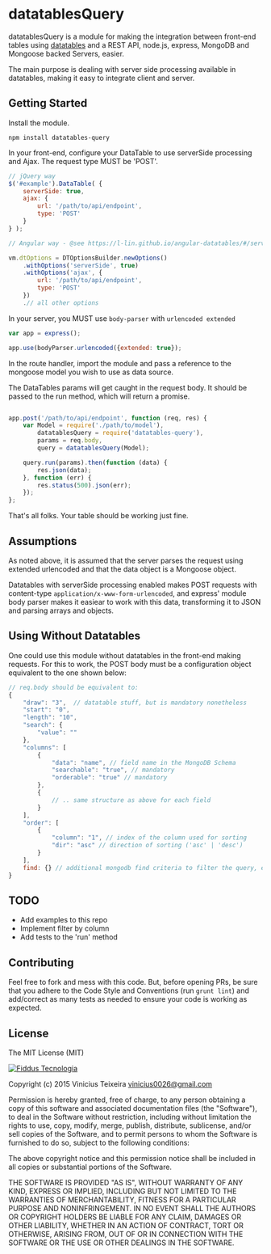 # datatablesQuery

datatablesQuery is a module for making the integration between front-end tables using
[datatables](https://www.datatables.net/) and a REST API, node.js, express, MongoDB and Mongoose backed Servers, easier.

The main purpose is dealing with server side processing available in datatables, making it easy to integrate client and
server.

## Getting Started

Install the module.

```
npm install datatables-query
```

In your front-end, configure your DataTable to use serverSide processing and Ajax. The request type MUST be 'POST'.

```javascript
// jQuery way
$('#example').DataTable( {
    serverSide: true,
    ajax: {
        url: '/path/to/api/endpoint',
        type: 'POST'
    }
} );
```


```javascript
// Angular way - @see https://l-lin.github.io/angular-datatables/#/serverSideProcessing for full example

vm.dtOptions = DTOptionsBuilder.newOptions()
    .withOptions('serverSide', true)
    .withOptions('ajax', {
        url: '/path/to/api/endpoint',
        type: 'POST'
    })
    .// all other options

```

In your server, you MUST use `body-parser` with `urlencoded extended`

```javascript
var app = express();

app.use(bodyParser.urlencoded({extended: true});
```


In the route handler, import the module and pass a reference to the mongoose model you wish to use as data source.

The DataTables params will get caught in the request body. It should be passed to the run method, which will return a
promise.

```javascript

app.post('/path/to/api/endpoint', function (req, res) {
    var Model = require('./path/to/model'),
        datatablesQuery = require('datatables-query'),
        params = req.body,
        query = datatablesQuery(Model);

    query.run(params).then(function (data) {
        res.json(data);
    }, function (err) {
        res.status(500).json(err);
    });
};
```

That's all folks. Your table should be working just fine.

## Assumptions

As noted above, it is assumed that the server parses the request using extended urlencoded and that the data object is
a Mongoose object.

Datatables with serverSide processing enabled makes POST requests with content-type `application/x-www-form-urlencoded`,
and express' module body parser makes it easiear to work with this data, transforming it to JSON and parsing arrays and
objects.

## Using Without Datatables

One could use this module without datatables in the front-end making requests. For this to work, the POST body must
be a configuration object equivalent to the one shown below:

```javascript
// req.body should be equivalent to:
{
    "draw": "3",  // datatable stuff, but is mandatory nonetheless
    "start": "0",
    "length": "10",
    "search": {
        "value": ""
    },
    "columns": [
        {
            "data": "name", // field name in the MongoDB Schema
            "searchable": "true", // mandatory
            "orderable": "true" // mandatory
        },
        {
            // .. same structure as above for each field
        }
    ],
    "order": [
        {
            "column": "1", // index of the column used for sorting
            "dir": "asc" // direction of sorting ('asc' | 'desc')
        }
    ],
    find: {} // additional mongodb find criteria to filter the query, e.g. {'name': 'fred'}
}
```

## TODO

- Add examples to this repo
- Implement filter by column
- Add tests to the 'run' method

## Contributing

Feel free to fork and mess with this code. But, before opening PRs, be sure that you adhere to the Code Style and Conventions
(run `grunt lint`) and add/correct as many tests as needed to ensure your code is working as expected.

## License

The MIT License (MIT)

[![Fiddus Tecnologia](http://fiddus.com.br/assets/img/logo-site.png)](http://fiddus.com.br)

Copyright (c) 2015 Vinicius Teixeira vinicius0026@gmail.com

Permission is hereby granted, free of charge, to any person obtaining a copy
of this software and associated documentation files (the "Software"), to deal
in the Software without restriction, including without limitation the rights
to use, copy, modify, merge, publish, distribute, sublicense, and/or sell
copies of the Software, and to permit persons to whom the Software is
furnished to do so, subject to the following conditions:

The above copyright notice and this permission notice shall be included in
all copies or substantial portions of the Software.

THE SOFTWARE IS PROVIDED "AS IS", WITHOUT WARRANTY OF ANY KIND, EXPRESS OR
IMPLIED, INCLUDING BUT NOT LIMITED TO THE WARRANTIES OF MERCHANTABILITY,
FITNESS FOR A PARTICULAR PURPOSE AND NONINFRINGEMENT. IN NO EVENT SHALL THE
AUTHORS OR COPYRIGHT HOLDERS BE LIABLE FOR ANY CLAIM, DAMAGES OR OTHER
LIABILITY, WHETHER IN AN ACTION OF CONTRACT, TORT OR OTHERWISE, ARISING FROM,
OUT OF OR IN CONNECTION WITH THE SOFTWARE OR THE USE OR OTHER DEALINGS IN
THE SOFTWARE.

